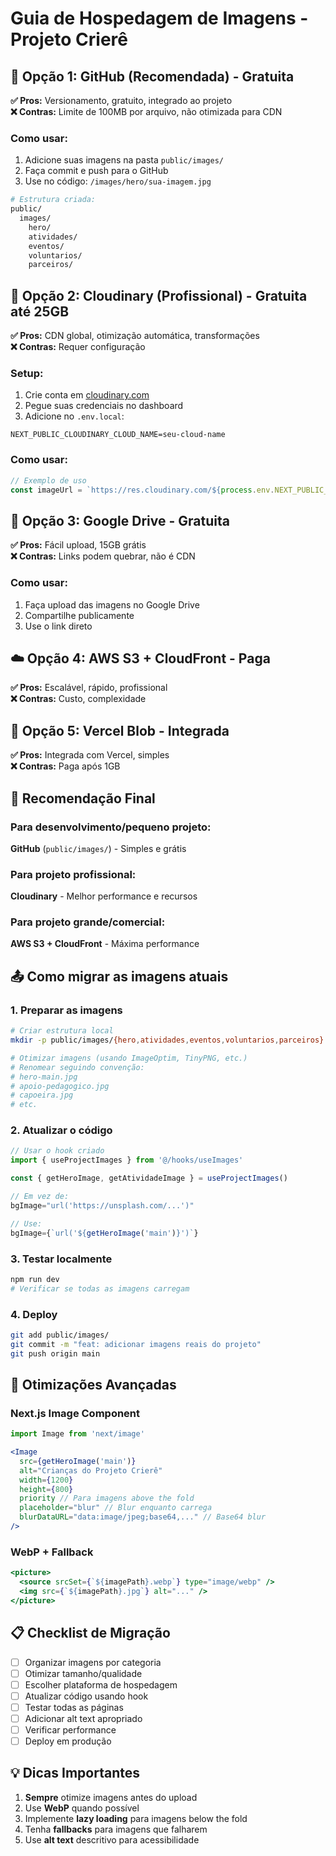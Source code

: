 # Guia de Hospedagem de Imagens - Projeto Crierê

## 📁 Opção 1: GitHub (Recomendada) - Gratuita
**✅ Pros:** Versionamento, gratuito, integrado ao projeto  
**❌ Contras:** Limite de 100MB por arquivo, não otimizada para CDN

### Como usar:
1. Adicione suas imagens na pasta `public/images/`
2. Faça commit e push para o GitHub
3. Use no código: `/images/hero/sua-imagem.jpg`

```bash
# Estrutura criada:
public/
  images/
    hero/
    atividades/
    eventos/
    voluntarios/
    parceiros/
```

## 🌟 Opção 2: Cloudinary (Profissional) - Gratuita até 25GB
**✅ Pros:** CDN global, otimização automática, transformações  
**❌ Contras:** Requer configuração

### Setup:
1. Crie conta em [cloudinary.com](https://cloudinary.com)
2. Pegue suas credenciais no dashboard
3. Adicione no `.env.local`:
```env
NEXT_PUBLIC_CLOUDINARY_CLOUD_NAME=seu-cloud-name
```

### Como usar:
```jsx
// Exemplo de uso
const imageUrl = `https://res.cloudinary.com/${process.env.NEXT_PUBLIC_CLOUDINARY_CLOUD_NAME}/image/upload/c_fill,w_800,h_600/v1/projeto-criere/hero-main`
```

## 📂 Opção 3: Google Drive - Gratuita
**✅ Pros:** Fácil upload, 15GB grátis  
**❌ Contras:** Links podem quebrar, não é CDN

### Como usar:
1. Faça upload das imagens no Google Drive
2. Compartilhe publicamente
3. Use o link direto

## ☁️ Opção 4: AWS S3 + CloudFront - Paga
**✅ Pros:** Escalável, rápido, profissional  
**❌ Contras:** Custo, complexidade

## 🚀 Opção 5: Vercel Blob - Integrada
**✅ Pros:** Integrada com Vercel, simples  
**❌ Contras:** Paga após 1GB

## 🎯 Recomendação Final

### Para desenvolvimento/pequeno projeto:
**GitHub** (`public/images/`) - Simples e grátis

### Para projeto profissional:
**Cloudinary** - Melhor performance e recursos

### Para projeto grande/comercial:
**AWS S3 + CloudFront** - Máxima performance

## 📤 Como migrar as imagens atuais

### 1. Preparar as imagens
```bash
# Criar estrutura local
mkdir -p public/images/{hero,atividades,eventos,voluntarios,parceiros}

# Otimizar imagens (usando ImageOptim, TinyPNG, etc.)
# Renomear seguindo convenção:
# hero-main.jpg
# apoio-pedagogico.jpg
# capoeira.jpg
# etc.
```

### 2. Atualizar o código
```jsx
// Usar o hook criado
import { useProjectImages } from '@/hooks/useImages'

const { getHeroImage, getAtividadeImage } = useProjectImages()

// Em vez de:
bgImage="url('https://unsplash.com/...')"

// Use:
bgImage={`url('${getHeroImage('main')}')`}
```

### 3. Testar localmente
```bash
npm run dev
# Verificar se todas as imagens carregam
```

### 4. Deploy
```bash
git add public/images/
git commit -m "feat: adicionar imagens reais do projeto"
git push origin main
```

## 🔧 Otimizações Avançadas

### Next.js Image Component
```jsx
import Image from 'next/image'

<Image 
  src={getHeroImage('main')}
  alt="Crianças do Projeto Crierê"
  width={1200}
  height={800}
  priority // Para imagens above the fold
  placeholder="blur" // Blur enquanto carrega
  blurDataURL="data:image/jpeg;base64,..." // Base64 blur
/>
```

### WebP + Fallback
```jsx
<picture>
  <source srcSet={`${imagePath}.webp`} type="image/webp" />
  <img src={`${imagePath}.jpg`} alt="..." />
</picture>
```

## 📋 Checklist de Migração
- [ ] Organizar imagens por categoria
- [ ] Otimizar tamanho/qualidade
- [ ] Escolher plataforma de hospedagem
- [ ] Atualizar código usando hook
- [ ] Testar todas as páginas
- [ ] Adicionar alt text apropriado
- [ ] Verificar performance
- [ ] Deploy em produção

## 💡 Dicas Importantes
1. **Sempre** otimize imagens antes do upload
2. Use **WebP** quando possível
3. Implemente **lazy loading** para imagens below the fold
4. Tenha **fallbacks** para imagens que falharem
5. Use **alt text** descritivo para acessibilidade

